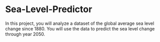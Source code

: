 # Sea-Level-Predictor
In this project, you will analyze a dataset of the global average sea level change since 1880. You will use the data to predict the sea level change through year 2050.
